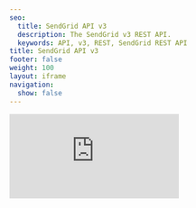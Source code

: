 ```yaml
---
seo:
  title: SendGrid API v3
  description: The SendGrid v3 REST API.
  keywords: API, v3, REST, SendGrid REST API
title: SendGrid API v3
footer: false
weight: 100
layout: iframe
navigation:
  show: false
---
```

<iframe frameborder="0" src="https://sendgrid.api-docs.io/v3.0"></iframe>
